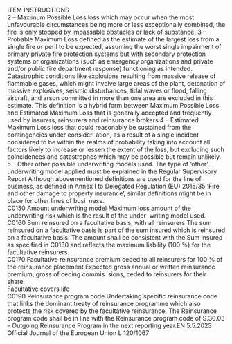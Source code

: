  
ITEM  INSTRUCTIONS  
2 – Maximum Possible Loss 
loss which may occur when the most unfavourable circumstances being more or 
less exceptionally combined, the fire is only stopped by impassable obstacles or 
lack of substance. 
3 – Probable Maximum Loss 
defined as the estimate of the largest loss from a single fire or peril to be expected, 
assuming the worst single impairment of primary private fire protection systems 
but with secondary protection systems or organizations (such as emergency 
organizations and private and/or public fire department response) functioning 
as intended. Catastrophic conditions like explosions resulting from massive 
release of flammable gases, which might involve large areas of the plant, 
detonation of massive explosives, seismic disturbances, tidal waves or flood, 
falling aircraft, and arson committed in more than one area are excluded in 
this estimate. This definition is a hybrid form between Maximum Possible Loss 
and Estimated Maximum Loss that is generally accepted and frequently used by 
insurers, reinsurers and reinsurance brokers 
4 – Estimated Maximum Loss 
loss that could reasonably be sustained from the contingencies under consider ­
ation, as a result of a single incident considered to be within the realms of 
probability taking into account all factors likely to increase or lessen the extent 
of the loss, but excluding such coincidences and catastrophes which may be 
possible but remain unlikely. 
5 – Other 
other possible underwriting models used. The type of ‘other’ underwriting model 
applied must be explained in the Regular Supervisory Report 
Although abovementioned definitions are used for the line of business, as defined 
in Annex I to Delegated Regulation (EU) 2015/35 ‘Fire and other damage to 
property insurance’, similar definitions might be in place for other lines of busi ­
ness.  
C0150  Amount underwriting model  Maximum loss amount of the underwriting risk which is the result of the under ­
writing model used.  
C0160  Sum reinsured on a facultative 
basis, with all reinsurers  The sum reinsured on a facultative basis is part of the sum insured which is 
reinsured on a facultative basis. The amount shall be consistent with the Sum 
insured as specified in C0130 and reflects the maximum liability (100 %) for the 
facultative reinsurers.  
C0170  Facultative reinsurance 
premium ceded to all 
reinsurers for 100 % of the 
reinsurance placement  Expected gross annual or written reinsurance premium, gross of ceding commis ­
sions, ceded to reinsurers for their share.  
Facultative covers life  
C0190  Reinsurance program code  Undertaking specific reinsurance code that links the dominant treaty of 
reinsurance programme which also protects the risk covered by the facultative 
reinsurance. The Reinsurance program code shall be in line with the Reinsurance 
program code of S.30.03 – Outgoing Reinsurance Program in the next reporting 
year.EN  5.5.2023 Official Journal of the European Union L 120/1067